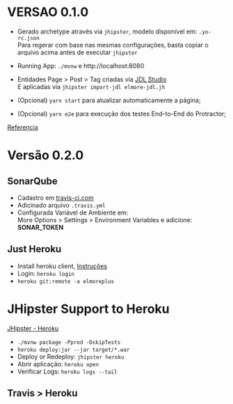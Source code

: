 # VERSAO 0.1.0  

- Gerado archetype através via `jhipster`, modelo disponível em: `.yo-rc.json`  
  Para regerar com base nas mesmas configurações, basta copiar o arquivo acima antes de executar `jhipster`  
  
- Running App: `./mvnw` e http://localhost:8080  
  
- Entidades Page > Post > Tag criadas via [JDL Studio](https://start.jhipster.tech/jdl-studio/)  
  E aplicadas via `jhipster import-jdl elmore-jdl.jh`  
  
- (Opcional) `yarn start` para atualizar automaticamente a página;  
- (Opcional) `yarn e2e` para execução dos testes End-to-End do Protractor;  

[Referencia](http://gist.asciidoctor.org/?github-mraible/jhipster4-demo//README.adoc)  
  

# Versão 0.2.0  
## SonarQube  
- Cadastro em [travis-ci.com](https://travis-ci.com)  
- Adicinado arquivo `.travis.yml`  
- Configurada Variável de Ambiente em:   
  More Options > Settings > Environment Variables e adicione: **SONAR_TOKEN**  
  
## Just Heroku
- Install heroku client, [Instruções](https://devcenter.heroku.com/articles/heroku-cli)  
- Login: `heroku login`  
- `heroku git:remote -a elmoreplus`  

# JHipster Support to Heroku  
[JHipster - Heroku](https://www.jhipster.tech/heroku/)  
- `./mvnw package -Pprod -DskipTests`  
- `heroku deploy:jar --jar target/*.war`  
- Deploy or Redeploy: `jhipster heroku`
- Abrir aplicação: `heroku open`
- Verificar Logs:	`heroku logs --tail`
  
  
## Travis > Heroku
   